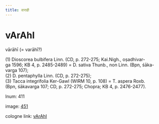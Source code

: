 ```yaml
---
title: वाराही
---
```


# vArAhI

vārāhī  (= varāhī?) <div n="P" />(1) Dioscorea bulbifera Linn. (CD, p. 272-275; Kai.Nigh., oṣadhivar- <div n="lb" />ga 1596; KB 4, p. 2485-2489) = D. sativa Thunb., non Linn. (Bpn, śāka- <div n="lb" />varga 107); <div n="P" />(2) D. pentaphylla Linn. (CD, p. 272-275); <div n="P" />(3) Tacca integrifolia Ker-Gawl (WIRM 10, p. 108) = T. aspera Roxb. <div n="lb" />(Bpn, śākavarga 107; CD, p. 272-275; Chopra; KB 4, p. 2476-2477).

lnum: 411

image: [451](https://www.sanskrit-lexicon.uni-koeln.de/scans/csl-apidev/servepdf.php?dict=snp&page=451)

cologne link: [vArAhI](https://sanskrit-lexicon.uni-koeln.de/scans/csl-apidev/getword.php?dict=snp&key=vArAhI)

